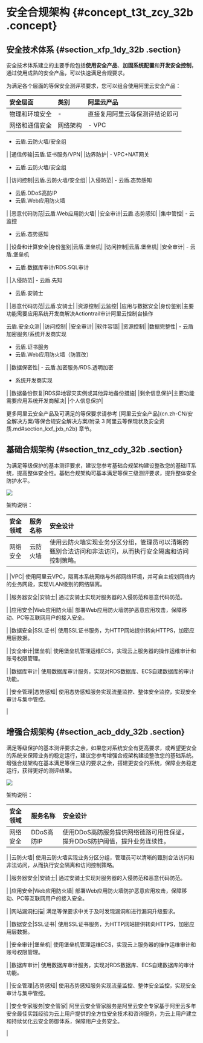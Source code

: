 # 安全合规架构 {#concept_t3t_zcy_32b .concept}

## 安全技术体系 {#section_xfp_1dy_32b .section}

安全技术体系建立的主要手段包括**使用安全产品**、**加固系统配置**和**开发安全控制**，通过使用成熟的安全产品，可以快速满足合规要求。

为满足各个层面的等保安全测评项要求，您可以组合使用阿里云安全产品：

|安全层面|类别|阿里云产品|
|:---|:-|:----|
|物理和环境安全|-|直接复用阿里云等保测评结论即可|
|网络和通信安全|网络架构| -   VPC
-   云盾.云防火墙/安全组

 |
|通信传输|云盾.证书服务/VPN|
|边界防护| -   VPC+NAT网关
-   云盾.云防火墙/安全组

 |
|访问控制|云盾.云防火墙/安全组|
|入侵防范| -   云盾.态势感知
-   云盾.DDoS高防IP
-   云盾.Web应用防火墙

 |
|恶意代码防范|云盾.Web应用防火墙|
|安全审计|云盾.态势感知|
|集中管控| -   云监控
-   云盾.态势感知

 |
|设备和计算安全|身份鉴别|云盾.堡垒机|
|访问控制|云盾.堡垒机|
|安全审计| -   云盾.堡垒机
-   云盾.数据库审计/RDS.SQL审计

 |
|入侵防范| -   云盾.先知
-   云盾.安骑士

 |
|恶意代码防范|云盾.安骑士|
|资源控制|云监控|
|应用与数据安全|身份鉴别|主要功能需要应用系统开发商解决Actiontrail审计阿里云控制台操作

 云盾.安全众测|
|访问控制|
|安全审计|
|软件容错|
|资源控制|
|数据完整性| -   云盾加密服务/系统开发商实现
-   云盾.证书服务
-   云盾.Web应用防火墙（防篡改）

 |
|数据保密性| -   云盾.加密服务/RDS.透明加密
-   系统开发商实现

 |
|数据备份恢复|RDS异地容灾实例或其他异地备份措施|
|剩余信息保护|主要功能需要应用系统开发商解决|
|个人信息保护|

更多阿里云安全产品及可满足的等保要求请参考 [阿里云安全产品](cn.zh-CN/安全解决方案/等保合规安全解决方案/附录 3 阿里云等保现状及安全资质.md#section_kxf_jxb_n2b) 章节。

## 基础合规架构 {#section_tnz_cdy_32b .section}

为满足等级保护的基本测评要求，建议您参考基础合规架构建设整改您的基础IT系统，提高整体安全性。基础合规架构可基本满足等保三级测评要求，提升整体安全防护水平。

![](http://static-aliyun-doc.oss-cn-hangzhou.aliyuncs.com/assets/img/16734/15335224417634_zh-CN.png)

架构说明：

|**安全领域**|**服务名称**|安全设计|
|:-------|:-------|:---|
|网络安全|云防火墙| 使用云防火墙实现业务分区分组，管理员可以清晰的甄别合法访问和非法访问，从而执行安全隔离和访问控制策略。

 |
|VPC| 使用阿里云VPC，隔离本系统网络与外部网络环境，并可自主规划网络内的业务网段，实现VLAN级别的网络隔离。

 |
|服务器安全|安骑士| 通过安骑士实现对服务器的入侵防范和恶意代码防范。

 |
|应用安全|Web应用防火墙| 部署Web应用防火墙防护恶意应用攻击，保障移动、PC等互联网用户的接入安全。

 |
|数据安全|SSL证书| 使用SSL证书服务，为HTTP网站提供转向HTTPS，加密应用层数据。

 |
|安全审计|堡垒机| 使用堡垒机管理运维ECS，实现云上服务器的操作运维审计和账号权限管理。

 |
|数据库审计| 使用数据库审计服务，实现对RDS数据库、ECS自建数据库的审计功能。

 |
|安全管理|态势感知| 使用态势感知服务实现流量监控、整体安全监控，实现安全审计与集中管控。

 |

## 增强合规架构 {#section_acb_ddy_32b .section}

满足等级保护的基本测评要求之余，如果您对系统安全有更高要求，或希望更安全的系统来保障业务的稳定运行，建议您参考增强合规架构建设整改您的基础系统。增强合规架构在基本满足等保三级的要求之余，搭建更安全的系统，保障业务稳定运行，获得更好的测评结果。

![](http://static-aliyun-doc.oss-cn-hangzhou.aliyuncs.com/assets/img/16734/15335224417635_zh-CN.png)

架构说明：

|**安全领域**|**服务名称**|安全设计|
|:-------|:-------|:---|
|网络安全|DDoS高防IP| 使用DDoS高防服务提供网络链路可用性保证，提升DDoS防护阈值，提升业务连续性。

 |
|云防火墙| 使用云防火墙实现业务分区分组，管理员可以清晰的甄别合法访问和非法访问，从而执行安全隔离和访问控制策略。

 |
|服务器安全|安骑士| 通过安骑士实现对服务器的入侵防范和恶意代码防范。

 |
|应用安全|Web应用防火墙| 部署Web应用防火墙防护恶意应用攻击，保障移动、PC等互联网用户的接入安全。

 |
|网站漏洞扫描| 满足等保要求中关于及时发现漏洞和进行漏洞升级要求。

 |
|数据安全|SSL证书| 使用SSL证书服务，为HTTP网站提供转向HTTPS，加密应用层数据。

 |
|安全审计|堡垒机| 使用堡垒机管理运维ECS，实现云上服务器的操作运维审计和账号权限管理。

 |
|数据库审计| 使用数据库审计服务，实现对RDS数据库、ECS自建数据库的审计功能。

 |
|安全管理|态势感知| 使用态势感知服务实现流量监控、整体安全监控，实现安全审计与集中管控。

 |
|安全专家服务|安全管家| 阿里云安全管家服务是阿里云安全专家基于阿里云多年安全最佳实践经验为云上用户提供的全方位安全技术和咨询服务，为云上用户建立和持续优化云安全防御体系，保障用户业务安全。

 |

